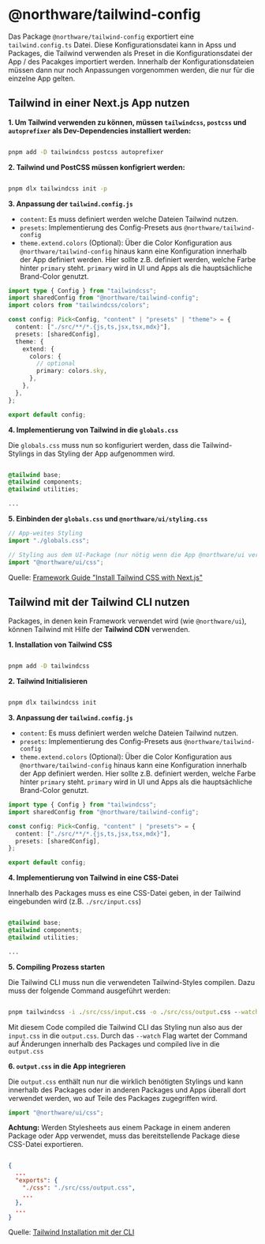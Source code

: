 # @northware/tailwind-config

Das Package `@northware/tailwind-config` exportiert eine `tailwind.config.ts` Datei. Diese Konfigurationsdatei kann in Apss und Packages, die Tailwind verwenden als Preset in die Konfigurationsdatei der App / des Pacakges importiert werden. Innerhalb der Konfigurationsdateien müssen dann nur noch Anpassungen vorgenommen werden, die nur für die einzelne App gelten.

## Tailwind in einer Next.js App nutzen

**1. Um Tailwind verwenden zu können, müssen `tailwindcss`, `postcss` und `autoprefixer` als Dev-Dependencies installiert werden:**

```cmd

pnpm add -D tailwindcss postcss autoprefixer

```

**2. Tailwind und PostCSS müssen konfigriert werden:**

```cmd

pnpm dlx tailwindcss init -p

```

**3. Anpassung der `tailwind.config.js`**

- `content`: Es muss definiert werden welche Dateien Tailwind nutzen.
- `presets`: Implementierung des Config-Presets aus `@northware/tailwind-config`
- `theme.extend.colors` (Optional): Über die Color Konfiguration aus `@northware/tailwind-config` hinaus kann eine Konfiguration innerhalb der App definiert werden. Hier sollte z.B. definiert werden, welche Farbe hinter `primary` steht. `primary` wird in UI und Apps als die hauptsächliche Brand-Color genutzt.

```ts title="./tailwind.config.ts"
import type { Config } from "tailwindcss";
import sharedConfig from "@northware/tailwind-config";
import colors from "tailwindcss/colors";

const config: Pick<Config, "content" | "presets" | "theme"> = {
  content: ["./src/**/*.{js,ts,jsx,tsx,mdx}"],
  presets: [sharedConfig],
  theme: {
    extend: {
      colors: {
        // optional
        primary: colors.sky,
      },
    },
  },
};

export default config;
```

**4. Implementierung von Tailwind in die `globals.css`**

Die `globals.css` muss nun so konfiguriert werden, dass die Tailwind-Stylings in das Styling der App aufgenommen wird.

```css title="./src/app/globals.css"

@tailwind base;
@tailwind components;
@tailwind utilities;

...

```

**5. Einbinden der `globals.css` und `@northware/ui/styling.css`**

```jsx title="./src/app/layout.jsx"
// App-weites Styling
import "./globals.css";

// Styling aus dem UI-Package (nur nötig wenn die App @northware/ui verwendet)
import "@northware/ui/css";
```

Quelle: [Framework Guide "Install Tailwind CSS with Next.js"](https://tailwindcss.com/docs/guides/nextjs)

## Tailwind mit der Tailwind CLI nutzen

Packages, in denen kein Framework verwendet wird (wie `@northware/ui`), können Tailwind mit Hilfe der **Tailwind CDN** verwenden.

**1. Installation von Tailwind CSS**

```cmd

pnpm add -D tailwindcss

```

**2. Tailwind Initialisieren**

```cmd

pnpm dlx tailwindcss init

```

**3. Anpassung der `tailwind.config.js`**

- `content`: Es muss definiert werden welche Dateien Tailwind nutzen.
- `presets`: Implementierung des Config-Presets aus `@northware/tailwind-config`
- `theme.extend.colors` (Optional): Über die Color Konfiguration aus `@northware/tailwind-config` hinaus kann eine Konfiguration innerhalb der App definiert werden. Hier sollte z.B. definiert werden, welche Farbe hinter `primary` steht. `primary` wird in UI und Apps als die hauptsächliche Brand-Color genutzt.

```ts title="./tailwind.config.ts"
import type { Config } from "tailwindcss";
import sharedConfig from "@northware/tailwind-config";

const config: Pick<Config, "content" | "presets"> = {
  content: ["./src/**/*.{js,ts,jsx,tsx,mdx}"],
  presets: [sharedConfig],
};

export default config;
```

**4. Implementierung von Tailwind in eine CSS-Datei**

Innerhalb des Packages muss es eine CSS-Datei geben, in der Tailwind eingebunden wird (z.B. `./src/input.css`)

```css title="./src/css/input.css"

@tailwind base;
@tailwind components;
@tailwind utilities;

...

```

**5. Compiling Prozess starten**

Die Tailwind CLI muss nun die verwendeten Tailwind-Styles compilen. Dazu muss der folgende Command ausgeführt werden:

```cmd

pnpm tailwindcss -i ./src/css/input.css -o ./src/css/output.css --watch

```

Mit diesem Code compiled die Tailwind CLI das Styling nun also aus der `input.css` in die `output.css`.
Durch das `--watch` Flag wartet der Command auf Änderungen innerhalb des Packages und compiled live in die `output.css`

**6. `output.css` in die App integrieren**

Die `output.css` enthält nun nur die wirklich benötigten Stylings und kann innerhalb des Packages oder in anderen Packages und Apps überall dort verwendet werden, wo auf Teile des Packages zugegriffen wird.

```jsx title="./layout.jsx"
import "@northware/ui/css";
```

**Achtung:** Werden Stylesheets aus einem Package in einem anderen Package oder App verwendet, muss das bereitstellende Package diese CSS-Datei exportieren.

```json title="package.json"

{
  ...
  "exports": {
    "./css": "./src/css/output.css",
    ...
  },
  ...
}

```

Quelle: [Tailwind Installation mit der CLI](https://tailwindcss.com/docs/installation)
